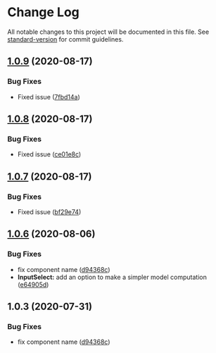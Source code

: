 # Change Log

All notable changes to this project will be documented in this file. See [standard-version](https://github.com/conventional-changelog/standard-version) for commit guidelines.

## [1.0.9](https://github.com/simplitech/vue-input/compare/v1.0.8...v1.0.9) (2020-08-17)


### Bug Fixes

* Fixed issue ([7fbd14a](https://github.com/simplitech/vue-input/commit/7fbd14a))



## [1.0.8](https://github.com/simplitech/vue-input/compare/v1.0.7...v1.0.8) (2020-08-17)


### Bug Fixes

* Fixed issue ([ce01e8c](https://github.com/simplitech/vue-input/commit/ce01e8c))



## [1.0.7](https://github.com/simplitech/vue-input/compare/v1.0.6...v1.0.7) (2020-08-17)


### Bug Fixes

* Fixed issue ([bf29e74](https://github.com/simplitech/vue-input/commit/bf29e74))



## [1.0.6](https://github.com/simplitech/vue-input/compare/v1.0.2...v1.0.6) (2020-08-06)


### Bug Fixes

* fix component name ([d94368c](https://github.com/simplitech/vue-input/commit/d94368c))
* **InputSelect:** add an option to make a simpler model computation ([e64905d](https://github.com/simplitech/vue-input/commit/e64905d))



## 1.0.3 (2020-07-31)


### Bug Fixes

* fix component name ([d94368c](https://github.com/simplitech/vue-input/commit/d94368c))
